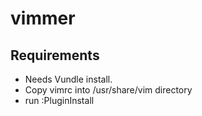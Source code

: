 # vimmer

## Requirements
- Needs Vundle install.
- Copy vimrc into /usr/share/vim directory
- run :PluginInstall

